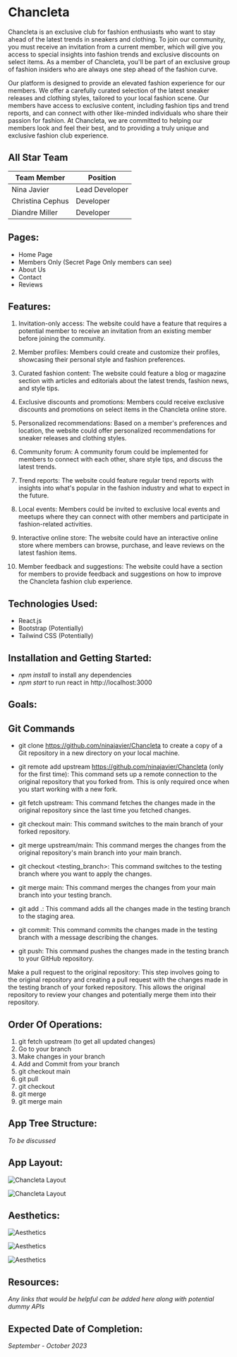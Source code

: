 # Chancleta


Chancleta is an exclusive club for fashion enthusiasts who want to stay ahead of the latest trends in sneakers and clothing. To join our community, you must receive an invitation from a current member, which will give you access to special insights into fashion trends and exclusive discounts on select items. As a member of Chancleta, you'll be part of an exclusive group of fashion insiders who are always one step ahead of the fashion curve.

Our platform is designed to provide an elevated fashion experience for our members. We offer a carefully curated selection of the latest sneaker releases and clothing styles, tailored to your local fashion scene. Our members have access to exclusive content, including fashion tips and trend reports, and can connect with other like-minded individuals who share their passion for fashion. At Chancleta, we are committed to helping our members look and feel their best, and to providing a truly unique and exclusive fashion club experience.

## All Star Team

| Team Member | Position |
| --- | --- |
| Nina Javier| Lead Developer |
| Christina Cephus |  Developer |
| Diandre Miller | Developer |

 ## Pages:

* Home Page
* Members Only (Secret Page Only members can see)
* About Us
* Contact 
* Reviews

## Features: 

1. Invitation-only access: The website could have a feature that requires a potential member to receive an invitation from an existing member before joining the community.

2. Member profiles: Members could create and customize their profiles, showcasing their personal style and fashion preferences.

3. Curated fashion content: The website could feature a blog or magazine section with articles and editorials about the latest trends, fashion news, and style tips.

4. Exclusive discounts and promotions: Members could receive exclusive discounts and promotions on select items in the Chancleta online store.

5. Personalized recommendations: Based on a member's preferences and location, the website could offer personalized recommendations for sneaker releases and clothing styles.

6. Community forum: A community forum could be implemented for members to connect with each other, share style tips, and discuss the latest trends.

7. Trend reports: The website could feature regular trend reports with insights into what's popular in the fashion industry and what to expect in the future.

8. Local events: Members could be invited to exclusive local events and meetups where they can connect with other members and participate in fashion-related activities.

9. Interactive online store: The website could have an interactive online store where members can browse, purchase, and leave reviews on the latest fashion items.

10. Member feedback and suggestions: The website could have a section for members to provide feedback and suggestions on how to improve the Chancleta fashion club experience.

## Technologies Used:

* React.js
* Bootstrap (Potentially)
* Tailwind CSS (Potentially)

## Installation and Getting Started:

* *npm install* to install any dependencies 
* *npm start* to run react in http://localhost:3000


## Goals:

## Git Commands

* git clone https://github.com/ninajavier/Chancleta to create a copy of a Git repository in a new directory on your local machine.

* git remote add upstream https://github.com/ninajavier/Chancleta (only for the first time): This command sets up a remote connection to the original repository that you forked from. This is only required once when you start working with a new fork.

* git fetch upstream: This command fetches the changes made in the original repository since the last time you fetched changes.

* git checkout main: This command switches to the main branch of your forked repository.

* git merge upstream/main: This command merges the changes from the original repository's main branch into your main branch.

* git checkout <testing_branch>: This command switches to the testing branch where you want to apply the changes.

* git merge main: This command merges the changes from your main branch into your testing branch.

* git add .: This command adds all the changes made in the testing branch to the staging area.

* git commit: This command commits the changes made in the testing branch with a message describing the changes.

* git push: This command pushes the changes made in the testing branch to your GitHub repository.

Make a pull request to the original repository: This step involves going to the original repository and creating a pull request with the changes made in the testing branch of your forked repository. This allows the original repository to review your changes and potentially merge them into their repository.

## Order Of Operations:

1. git fetch upstream (to get all updated changes)
2. Go to your branch
3. Make changes in your branch
4. Add and Commit from your branch
5. git checkout main
6. git pull
7. git checkout <your-branch-name>
8. git merge
9. git merge main


## App Tree Structure:

*To be discussed*


## App Layout: 


![Chancleta Layout](./src/assets/ChancletaLayout.png)


![Chancleta Layout](./src/assets/Chancleta_layout2.png)






## Aesthetics:

![Aesthetics](./src/assets/Aesthetics.png)

![Aesthetics](./src/assets/Aesthetic2.png)

![Aesthetics](./src/assets/Aesthetic3.png)

## Resources:

*Any links that would be helpful can be added here along with potential dummy APIs*

## Expected Date of Completion:

*September - October 2023*
